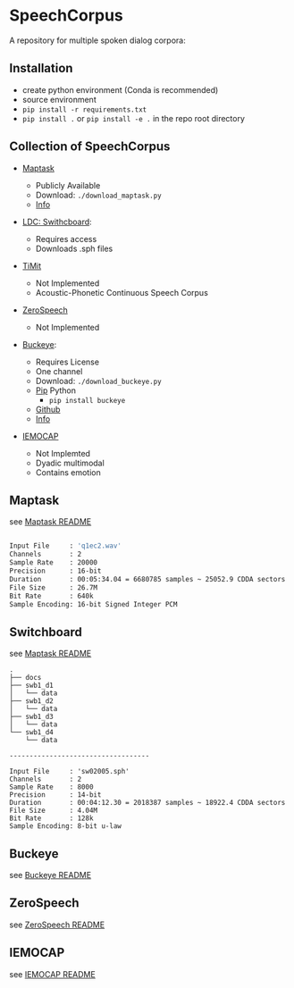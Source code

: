 # SpeechCorpus

A repository for multiple spoken dialog corpora:

##  Installation

* create python environment (Conda is recommended)
* source environment
* `pip install -r requirements.txt`
* `pip install .` or `pip install -e .` in the repo root directory

## Collection of SpeechCorpus

* [Maptask](http://groups.inf.ed.ac.uk/maptask/)
  - Publicly Available
  - Download: `./download_maptask.py`
  - [Info](./info/MaptaskNotes.md)
* [LDC: Swithcboard](https://catalog.ldc.upenn.edu/topten):
  - Requires access 
  - Downloads .sph files
* [TiMit](https://catalog.ldc.upenn.edu/LDC93S1)
  - Not Implemented
  - Acoustic-Phonetic Continuous Speech Corpus
* [ZeroSpeech](https://zerospeech.com/2017/)
  - Not Implemented
* [Buckeye](http://buckeyecorpus.osu.edu/php/speech.php):
  - Requires License
  - One channel
  - Download: `./download_buckeye.py`
  - [Pip](https://nbviewer.jupyter.org/github/scjs/buckeye/blob/master/Quickstart.ipynb) Python
    - `pip install buckeye`
  - [Github](https://github.com/scjs/buckeye)
  - [Info](./info/BuckeyeCorpusmanual.pdf)

* [IEMOCAP](https://sail.usc.edu/iemocap/)
  - Not Implemted
  - Dyadic multimodal
  - Contains emotion


## Maptask
see [Maptask README](./maptask/README.md)
```bash

Input File     : 'q1ec2.wav'
Channels       : 2
Sample Rate    : 20000
Precision      : 16-bit
Duration       : 00:05:34.04 = 6680785 samples ~ 25052.9 CDDA sectors
File Size      : 26.7M
Bit Rate       : 640k
Sample Encoding: 16-bit Signed Integer PCM

```

## Switchboard
see [Maptask README](./maptask/README.md)
  ```
  .
  ├── docs
  ├── swb1_d1
  │   └── data
  ├── swb1_d2
  │   └── data
  ├── swb1_d3
  │   └── data
  └── swb1_d4
      └── data

  -----------------------------------

  Input File     : 'sw02005.sph'
  Channels       : 2
  Sample Rate    : 8000
  Precision      : 14-bit
  Duration       : 00:04:12.30 = 2018387 samples ~ 18922.4 CDDA sectors
  File Size      : 4.04M
  Bit Rate       : 128k
  Sample Encoding: 8-bit u-law

  ```


## Buckeye

see [Buckeye README](./buckeye/README.md)

## ZeroSpeech

see [ZeroSpeech README](./zerospeech/README.md)

## IEMOCAP
see [IEMOCAP README](./iemocap/README.md)

